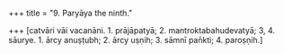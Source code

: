 +++
title = "9. Paryāya the ninth."

+++
[catvāri vāi vacanāni. 1. prājāpatyā; 2. mantroktabahudevatyā; 3, 4. sāurye. 1. ārcy anuṣṭubh; 2. ārcy uṣṇih; 3. sāmnī pan̄kti; 4. paroṣṇih.]
